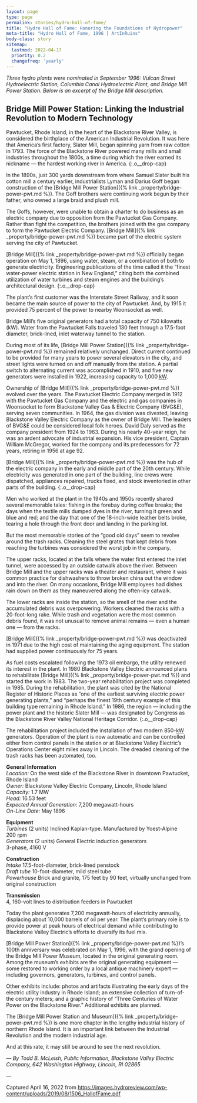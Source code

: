 ```yaml
---
layout: page
type: page
permalink: stories/hydro-hall-of-fame/
title: "Hydro Hall of Fame: Honoring the Foundations of Hydropower"
meta-title: "Hydro Hall of Fame, 1996 | ArtInRuins"
body-class: story
sitemap:
  lastmod: 2022-04-17
  priority: 0.2
  changefreq: 'yearly'
---
```


_Three hydro plants were nominated in September 1996: Vulcan Street Hydroelectric Station, Columbia Canal Hydroelectric Plant, and Bridge Mill Power Station. Below is an excerpt of the Bridge Mill description._

## Bridge Mill Power Station: Linking the Industrial Revolution to Modern Technology

Pawtucket, Rhode Island, in the heart of the Blackstone River Valley, is considered the birthplace of the American Industrial Revolution. It was here that America’s first factory, Slater Mill, began spinning yarn from raw cotton in 1793. The force of the Blackstone River powered many mills and small industries throughout the 1800s, a time during which the river earned its nickname — the hardest working river in America.
{:.o__drop-cap}

In the 1890s, just 300 yards downstream from where Samuel Slater built his cotton mill a century earlier, industrialists Lyman and Darius Goff began construction of the [Bridge Mill Power Station]({% link _property/bridge-power-pwt.md %}). The Goff brothers were continuing work begun by their father, who owned a large braid and plush mill.

The Goffs, however, were unable to obtain a charter to do business as an electric company due to opposition from the Pawtucket Gas Company. Rather than fight the competition, the brothers joined with the gas company to form the Pawtucket Electric Company. [Bridge Mill]({% link _property/bridge-power-pwt.md %}) became part of the electric system serving the city of Pawtucket.

[Bridge Mill]({% link _property/bridge-power-pwt.md %}) officially began operation on May 1, 1896, using water, steam, or a combination of both to generate electricity. Engineering publications of the time called it the “finest water-power electric station in New England,” citing both the combined utilization of water turbines and steam engines and the building’s architectural design.
{:.o__drop-cap}

The plant’s first customer was the Interstate Street Railway, and it soon became the main source of power to the city of Pawtucket. And, by 1915 it provided 75 percent of the power to nearby Woonsocket as well.

Bridge Mill’s five original generators had a total capacity of 750 kilowatts (<span class="abbr">kW</span>). Water from the Pawtucket Falls traveled 130 feet through a 17.5-foot diameter, brick-lined, inlet waterway tunnel to the station.

During most of its life, [Bridge Mill Power Station]({% link _property/bridge-power-pwt.md %}) remained relatively unchanged. Direct current continued to be provided for many years to power several elevators in the city, and street lights were turned on and off manually from the station. A partial switch to alternating current was accomplished in 1910, and five new generators were installed in 1922, increasing capacity to 1,000 <abbr title="kilowatt">kW</abbr>.

Ownership of [Bridge Mill]({% link _property/bridge-power-pwt.md %}) evolved over the years. The Pawtucket Electric Company merged in 1912 with the Pawtucket Gas Company and the electric and gas companies in Woonsocket to form Blackstone Valley Gas & Electric Company (<span class="abbr">BVG&E</span>), serving seven communities. In 1964, the gas division was divested, leaving Blackstone Valley Electric Company as the owner of Bridge Mill. The leaders of <span class="abbr">BVG&E</span> could be considered local folk heroes. David Daly served as the company president from 1924 to 1963. During his nearly 40-year reign, he was an ardent advocate of industrial expansion. His vice president, Captain William McGregor, worked for the company and its predecessors for 72 years, retiring in 1956 at age 92.

[Bridge Mill]({% link _property/bridge-power-pwt.md %}) was the hub of the electric company in the early and middle part of the 20th century. While electricity was generated in one part of the building, line crews were dispatched, appliances repaired, trucks fixed, and stock inventoried in other parts of the building.
{:.o__drop-cap}

Men who worked at the plant in the 1940s and 1950s recently shared several memorable tales: fishing in the forebay during coffee breaks; the days when the textile mills dumped dyes in the river, turning it green and blue and red; and the day that one of the 18-inch-wide leather belts broke, tearing a hole through the front door and landing in the parking lot.

But the most memorable stories of the “good old days” seem to revolve around the trash racks. Cleaning the steel grates that kept debris from reaching the turbines was considered the worst job in the company.

The upper racks, located at the falls where the water first entered the inlet tunnel, were accessed by an outside catwalk above the river. Between Bridge Mill and the upper racks was a theater and restaurant, where it was common practice for dishwashers to throw broken china out the window and into the river. On many occasions, Bridge Mill employees had dishes rain down on them as they maneuvered along the often-icy catwalk.

The lower racks are inside the station, so the smell of the river and the accumulated debris was overpowering. Workers cleaned the racks with a 20-foot-long rake. While trash and vegetation were the most common debris found, it was not unusual to remove animal remains — even a human one — from the racks. 

[Bridge Mill]({% link _property/bridge-power-pwt.md %}) was deactivated in 1971 due to the high cost of maintaining the aging equipment. The station had supplied power continuously for 75 years.

As fuel costs escalated following the 1973 oil embargo, the utility renewed its interest in the plant. In 1980 Blackstone Valley Electric announced plans to rehabilitate [Bridge Mill]({% link _property/bridge-power-pwt.md %}) and started the work in 1983. The two-year rehabilitation project was completed in 1985. During the rehabilitation, the plant was cited by the National Register of Historic Places as “one of the earliest surviving electric power generating plants,” and “perhaps the finest 19th century example of this building type remaining in Rhode Island.” In 1986, the region — including the power plant and the historic Slater Mill — was designated by Congress as the Blackstone River Valley National Heritage Corridor.
{:.o__drop-cap}

The rehabilitation project included the installation of two modern 850-<abbr title="kilowatt">kW</abbr> generators. Operation of the plant is now automatic and can be controlled either from control panels in the station or at Blackstone Valley Electric’s Operations Center eight miles away in Lincoln. The dreaded cleaning of the trash racks has been automated, too.

<div class="u__text-columns o__tldr">
  <p><b>General Information</b><br />
    <i>Location:</i> On the west side of the Blackstone River in downtown Pawtucket, Rhode Island<br />
    <i>Owner:</i> Blackstone Valley Electric Company, Lincoln, Rhode Island<br />
    <i>Capacity:</i> 1.7 MW<br />
    <i>Head:</i> 16.53 feet<br />
    <i>Expected Annual Generation:</i> 7,200 megawatt-hours<br />
    <i>On-Line Date:</i> May 1896</p>
  
  <p><b>Equipment</b><br />
    <i>Turbines</i> (2 units) Inclined Kaplan-type. Manufactured by Yoest-Alpine<br />
    200 rpm<br />
    <i>Generators</i> (2 units) General Electric induction generators<br />
  3-phase, 4160 V</p>
  
  <p><b>Construction</b><br />
    <i>Intake</i> 17.5-foot-dlameter, brick-lined penstock<br />
    <i>Draft tube</i> 10-foot-diameter, mild steel tube<br />
    <i>Powerhouse</i> Brick and granite, 175 feet by 90 feet, virtually unchanged from original construction</p>

  <p><b>Transmission</b><br />
    4, 160-volt lines to distribution feeders in Pawtucket</p>
</div>

Today the plant generates 7,200 megawatt-hours of electricity annually, displacing about 10,000 barrels of oil per year. The plant’s primary role is to provide power at peak hours of electrical demand while contributing to Blackstone Valley Electric’s efforts to diversify its fuel mix.

[Bridge Mill Power Station]({% link _property/bridge-power-pwt.md %})’s 100th anniversary was celebrated on May 1, 1996, with the grand opening of the Bridge Mill Power Museum, located in the original generating room. Among the museum’s exhibits are the original generating equipment — some restored to working order by a local antique machinery expert — including governors, generators, turbines, and control panels.

Other exhibits include: photos and artifacts illustrating the early days of the electric utility industry in Rhode Island; an extensive collection of turn-of-the century meters; and a graphic history of “Three Centuries of Water Power on the Blackstone River.” Additional exhibits are planned.

The [Bridge Mill Power Station and Museum]({% link _property/bridge-power-pwt.md %}) is one more chapter in the lengthy industrial history of northern Rhode Island. It is an important link between the Industrial Revolution and the modern industrial age.

And at this rate, it may still be around to see the next revolution.

_— By Todd B. McLeish, Public Information, Blackstone Valley Electric Company, 642 Washington Highway, Lincoln, RI 02865_

— 

Captured April 16, 2022 from https://images.hydroreview.com/wp-content/uploads/2019/08/1506_HallofFame.pdf 
